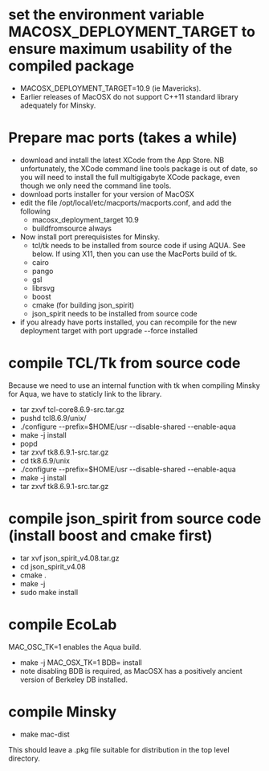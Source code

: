 # set the environment variable MACOSX_DEPLOYMENT_TARGET to ensure maximum usability of the compiled package
 - MACOSX_DEPLOYMENT_TARGET=10.9 (ie Mavericks).
 - Earlier releases of MacOSX do not support C++11 standard library adequately for Minsky.

# Prepare mac ports (takes a while)
- download and install the latest XCode from the App Store. 
NB unfortunately, the XCode command line tools package is out of date, so you will need to install the full multigigabyte XCode package, even though we only need the command line tools.
- download ports installer for your version of MacOSX
- edit the file /opt/local/etc/macports/macports.conf, and add the following
  - macosx_deployment_target 10.9
  - buildfromsource         always
- Now install port prerequisistes for Minsky. 
  - tcl/tk needs to be installed from source code if using AQUA. See below. If using X11, then you can use the MacPorts build of tk.
  - cairo
  - pango
  - gsl
  - librsvg
  - boost
  - cmake (for building json_spirit)
  - json_spirit needs to be installed from source code
- if you already have ports installed, you can recompile for the new deployment target with
  port upgrade --force installed


# compile TCL/Tk from source code

Because we need to use an internal function with tk when compiling Minsky for Aqua, we have to staticly link to the library. 

- tar zxvf tcl-core8.6.9-src.tar.gz
- pushd tcl8.6.9/unix/
- ./configure --prefix=$HOME/usr --disable-shared --enable-aqua
- make -j install
- popd
- tar zxvf tk8.6.9.1-src.tar.gz
- cd tk8.6.9/unix 
- ./configure --prefix=$HOME/usr --disable-shared --enable-aqua
- make -j install
- tar zxvf tk8.6.9.1-src.tar.gz

# compile json_spirit from source code (install boost and cmake first)
- tar xvf json_spirit_v4.08.tar.gz
- cd json_spirit_v4.08
- cmake .
- make -j
- sudo make install

# compile EcoLab
MAC_OSC_TK=1 enables the Aqua build.
  - make -j MAC_OSX_TK=1 BDB= install 
  - note disabling BDB is required, as MacOSX has a positively ancient version of Berkeley DB installed.
  
# compile Minsky
  - make mac-dist
  
This should leave a .pkg file suitable for distribution in the top level directory.
